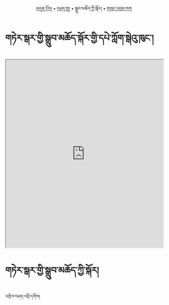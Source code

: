 <p align="center">
  <a href="https://bdrc-reader.github.io/tergar/">མདུན་ངོས།</a> •
  <a href="https://bdrc-reader.github.io/tergar/zendra">བཤད་གྲྭ།</a> • <span>སྒྲུབ་མཆོད་ཀྱི་སྐོར།</span> • <a href="https://bdrc-reader.github.io/tergar/sungbum">གསུང་འབུམ་ཁག</a>
  </p>

# གཏེར་སྒར་གྱི་སྒྲུབ་མཆོད་སྐོར་གྱི་དཔེ་ཀློག་སྒེའུ་ཁུང་།

<iframe allowfullscreen src="https://library.bdrc.io/scripts/embed-iframe.html?work=bdr:W1ERI0028002&origin=website.com" width="100%" height="600"></iframe>

# གཏེར་སྒར་གྱི་སྒྲུབ་མཆོད་ཀྱི་སྐོར།

འགྲེལ་བཤད་འབྲི་དགོས།